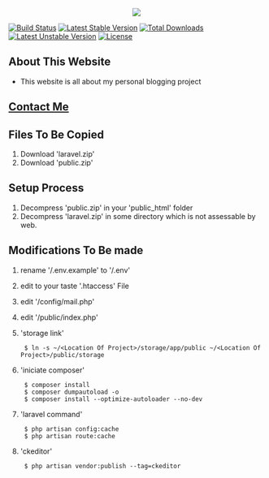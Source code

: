 <p align="center"><img src="https://www.abdevp.tk/favicon.png"></p>

[![Build Status](https://travis-ci.org/AshishBhoi/webblog.svg?branch=master)](https://travis-ci.org/AshishBhoi/webblog)
[![Latest Stable Version](https://poser.pugx.org/ashishbhoi/webblog/version)](https://github.com/AshishBhoi/webblog/releases)
[![Total Downloads](https://poser.pugx.org/ashishbhoi/webblog/downloads)](https://github.com/AshishBhoi/webblog/releases)
[![Latest Unstable Version](https://poser.pugx.org/ashishbhoi/webblog/v/unstable)](https://github.com/AshishBhoi/webblog/releases)
[![License](https://poser.pugx.org/ashishbhoi/webblog/license)](https://github.com/AshishBhoi/webblog/blob/master/LICENSE)

## About This Website ##

- This website is all about my personal blogging project

## [Contact Me](https://www.abdevp.tk/contact) ##


## Files To Be Copied ##
1. Download 'laravel.zip'
2. Download 'public.zip'

## Setup Process ##
1. Decompress 'public.zip' in your 'public_html' folder
2. Decompress 'laravel.zip' in some directory which is not assessable by web.

## Modifications To Be made ##
1. rename '/.env.example' to '/.env'
2. edit to your taste '.htaccess' File
3. edit '/config/mail.php'
4. edit '/public/index.php' 
5. 'storage link'

        $ ln -s ~/<Location Of Project>/storage/app/public ~/<Location Of Project>/public/storage
6. 'iniciate composer'

        $ composer install
        $ composer dumpautoload -o
        $ composer install --optimize-autoloader --no-dev
7. 'laravel command'

        $ php artisan config:cache
        $ php artisan route:cache
8. 'ckeditor'
        
        $ php artisan vendor:publish --tag=ckeditor


